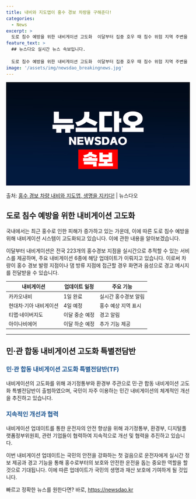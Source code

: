 ```yaml
---
title: 내비와 지도앱이 홍수 경보 차량을 구해준다!
categories:
  - News
excerpt: >
  도로 침수 예방을 위한 내비게이션 고도화  이달부터 집중 호우 때 침수 위험 지역 주변을 운행하는 차량은 내…
feature_text: >
  ## 뉴스다오 실시간 뉴스 속보입니다.

  도로 침수 예방을 위한 내비게이션 고도화  이달부터 집중 호우 때 침수 위험 지역 주변을 운행하는 차량은 내…
image: '/assets/img/newsdao_breakingnews.jpg'
---
```


![뉴스다오 속보](/assets/img/newsdao_breakingnews.jpg)

<p>출처: <a href="https://newsdao.kr/4551" rel="dofollow">홍수 경보 차량 내비와 지도앱, 생명을 지키다!</a> | 뉴스다오</p>

<h2 data-ke-size="size26">도로 침수 예방을 위한 내비게이션 고도화</h2>
국내에서는 최근 홍수로 인한 피해가 증가하고 있는 가운데, 이에 따른 도로 침수 예방을 위해 내비게이션 시스템이 고도화되고 있습니다. 이에 관한 내용을 알아보겠습니다.

<p data-ke-size="size16">이달부터 내비게이션은 전국 223개의 홍수경보 지점을 실시간으로 추적할 수 있는 서비스를 제공하며, 주요 내비게이션 6종에 해당 업데이트가 이뤄지고 있습니다. 이로써 차량이 홍수 경보 발령 지점이나 댐 방류 지점에 접근할 경우 화면과 음성으로 경고 메시지를 전달받을 수 있습니다.</p>

<table>
	<thead>
		<tr>
			<th>내비게이션</th>
			<th>업데이트 일정</th>
			<th>주요 기능</th>
		</tr>
	</thead>
	<tbody>
		<tr>
			<td>카카오내비</td>
			<td>1일 완료</td>
			<td>실시간 홍수경보 알림</td>
		</tr>
		<tr>
			<td>현대차·기아 내비게이션</td>
			<td>4일 예정</td>
			<td>홍수 예상 지역 표시</td>
		</tr>
		<tr>
			<td>티맵·네이버지도</td>
			<td>이달 중순 예정</td>
			<td>경고 알림</td>
		</tr>
		<tr>
			<td>아이나비에어</td>
			<td>이달 하순 예정</td>
			<td>추가 기능 제공</td>
		</tr>
	</tbody>
</table>
<hr>

<h2 data-ke-size="size26">민·관 합동 내비게이션 고도화 특별전담반</h2>
<h3><span style="color: #1a5490;">민·관 합동 내비게이션 고도화 특별전담반(TF)</span></h3>
내비게이션의 고도화를 위해 과기정통부와 환경부 주관으로 민·관 합동 내비게이션 고도화 특별전담반이 출범하였으며, 국민이 자주 이용하는 민간 내비게이션의 체계적인 개선을 추진하고 있습니다.

<h3><span style="color: #1a5490;">지속적인 개선과 협력</span></h3>
내비게이션 업데이트를 통한 운전자의 안전 향상을 위해 과기정통부, 환경부, 디지털플랫폼정부위원회, 관련 기업들이 협력하여 지속적으로 개선 및 협력을 추진하고 있습니다.

<p data-ke-size="size16">이번 내비게이션 업데이트는 국민의 안전을 강화하는 첫 걸음으로 운전자에게 실시간 정보 제공과 경고 기능을 통해 홍수로부터의 보호와 안전한 운전을 돕는 중요한 역할을 할 것으로 기대됩니다. 이에 따른 업데이트가 국민의 생명과 재산 보호에 기여하게 될 것입니다.</p>
 

빠르고 정확한 뉴스를 원한다면? 바로, <a href="https://newsdao.kr" rel="dofollow">https://newsdao.kr</a>


    

